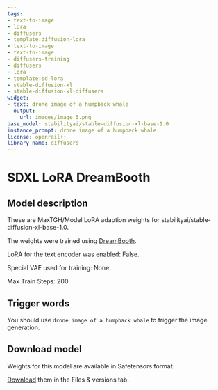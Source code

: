 ```yaml
---
tags:
- text-to-image
- lora
- diffusers
- template:diffusion-lora
- text-to-image
- text-to-image
- diffusers-training
- diffusers
- lora
- template:sd-lora
- stable-diffusion-xl
- stable-diffusion-xl-diffusers
widget:
- text: drone image of a humpback whale
  output:
    url: images/image_5.png
base_model: stabilityai/stable-diffusion-xl-base-1.0
instance_prompt: drone image of a humpback whale
license: openrail++
library_name: diffusers
---
```

# SDXL LoRA DreamBooth

<Gallery />

## Model description 

These are MaxTGH&#x2F;Model LoRA adaption weights for stabilityai&#x2F;stable-diffusion-xl-base-1.0.

The weights were trained  using [DreamBooth](https:&#x2F;&#x2F;dreambooth.github.io&#x2F;).

LoRA for the text encoder was enabled: False.

Special VAE used for training: None.

Max Train Steps: 200

## Trigger words

You should use `drone image of a humpback whale` to trigger the image generation.


## Download model

Weights for this model are available in Safetensors format.

[Download](/MaxTGH/SDXLBaseTS200/tree/main) them in the Files & versions tab.
